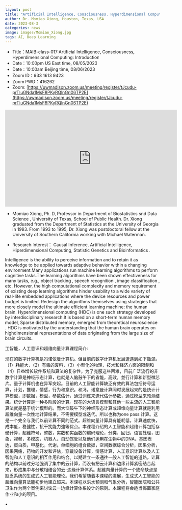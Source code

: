 ```yaml
---
layout: post
title: "Artificial Intelligence, Consciousness, Hyperdimensional Computing: Introduction"
author: Dr. Momiao Xiong, Houston, Texas, USA
date: 2023-08-3
categories: news
image: images/Momiao_Xiong.jpg
tags: AI, Deep Learning
---
```


- Title：MAIB-class-017:Artificial Intelligence, Consciousness, Hyperdimensional Computing: Introduction
- Date：10:00pm US East time, 08/05/2023
- Date：10:00am Beijing time, 08/06/2023
- Zoom  ID：933 1613 9423
- Zoom PWD：416262
- Zoom: [https://uwmadison.zoom.us/meeting/register/tJcudu-prTIuGNda1MsF8PKyRQlnGn06TP2E](https://uwmadison.zoom.us/meeting/register/tJcudu-prTIuGNda1MsF8PKyRQlnGn06TP2E)

<p align="center">
<iframe width="560" height="315" src="https://www.youtube.com/embed/DZIjqWcXKI8" title="YouTube video player" frameborder="0" allow="accelerometer; autoplay; clipboard-write; encrypted-media; gyroscope; picture-in-picture" allowfullscreen></iframe>
</p>

* Momiao Xiong, Ph. D, Professor in Department of Biostatistics snd Data Science , University of Texas, School of Public Health. Dr. Xiong graduated from the Department of Statistics at the University of Georgia in 1993. From 1993 to 1995, Dr. Xiong was postdoctoral fellow at the University of Southern California working with Michael Waterman.

* Research Interest： Causal Inference, Artificial Intelligence, Hiperdimensional Computing, Statistic Genetics and Bioinformatics .

Intelligence is the ability to perceive information and to retain it as knowledge to be applied towards adaptive behavior within a changing environment.Many  applications run machine learning algorithms to perform   cognitive tasks.The learning algorithms have been shown effectiveness for many tasks, e.g., object 
  tracking , speech recognition , image classification , etc. However, the high computational
  complexity and memory requirement of existing deep learning algorithms hinder usability
  to a wide variety of real-life embedded applications where the device resources and 
  power  budget is limited. Redesign the algorithms themselves using strategies that more closely model the ultimate efficient learning machine: the human brain. Hyperdimensional computing (HDC) is one such strategy developed by interdisciplinary research.It is based on a short-term human memory model, Sparse distributed memory, emerged from theoretical neuroscience . HDC is motivated by the understanding that the human brain operates on highdimensional representations of data originating from the large size of brain circuits.
 
工智能，人工意识和超维向量计算课程简介:

现在的数字计算机是冯诺依曼计算机。但目前的数字计算机发展遭遇到如下瓶颈。（1）耗能大，（2）有毒的废料，（3）小型化的物理，技术和经济方面的限制和（4）日益增长软件系统和算法的复杂性。为了克服这些困难，目前广泛流行的非数字计算是神经形态计算，也就是人脑鼓午下的省能，高效，並行计算和新型微芯片。量子计算机也在异军突起。目前的人工智能计算缺乏有效的算法包括符号运算，计划，推理，情感，行为和意识。和冯。诺意曼计算同时发展起来的是统计计算模型，即数据，模型，参数估计，通过训练来迭代估计参数，通过模型来预测结果。统计计算是一种多阶段的计算。现在的大语言模型和其他一些主流的人工智能算法就是基于统计模型的。而大恼鼓午下的神经形态计算或超维向量计算就是利用超维向量一次性地计算结果，不需要模型或迭代。所以也称为one pass 计算。这是一个完全与我们以前计算不同的范式。超维向量计算具有能耗低，计算速度快，成本低，稳健性，抗干扰能力強等优点。本课程介绍的人工智能和超维计算包括存储计算，超维符号，整数，实数和实函数的编码理论，分类，回归，语言处理，图象，视频，多模态，机器人，自动驾驶以及他们运用在生物中的DNA，基因表达，蛋白质，甲基化，代谢，单细胞的组合数据，空间数据综合分析，因果分析，因果网络，药物的开发和评估，穿戴设备计算，情感计算，人工意识计算以及人工智能和人工意识的相互作用和结合。以期建立一条通往一般人工智能的道路。计算的结构以前过分地强调了集中的云计算，而没有把云计算和边缘计算紧密结合起来，形成集中与分散相结合的云-边缘计算体系。超维向量计算的一个致命缺点是缺乏系统的生成式人工智能理论。我们希望随着本课程的进展，生成式人工智能的超维向量算法能初步地建立超来。本课程以洪水预测和气象分析，智能医院和公共卫生作为两个案例来讨论云一边缘计算体系设计的原则。本课程将会适当佈置家庭作业和小的项目。

 



      


• 

